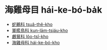 # 海雞母目 hái-ke-bó-ba̍k

- [蛇鵜科 tsuâ-thê-kho](./anhingidae.md)
- [軍艦鳥科 kun-lām-tsiáu-kho](./fregatidae.md)
- [鸕鶿科 lôo-tsî-kho](./phalacrocoracidae.md)
- [海雞母科 hái-ke-bó-kho](./sulidae.md)
